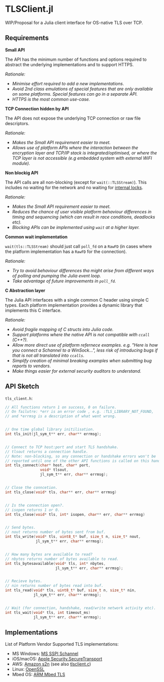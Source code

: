# TLSClient.jl


WIP/Proposal for a Julia client interface for OS-native TLS over TCP.


## Requirements

**Small API**

The API has the minimum number of functions and options required to
abstract the underlying implementations and to support HTTPS. 

_Rationale:_
 - _Minimise effort required to add a new implementations_. 
 - _Avoid 2nd class emulations of special features that are only
   available on some platforms. Special features can go in a
   separate API._
 - _HTTPS is the most common use-case._


**TCP Connection hidden by API**

The API does not expose the underlying TCP connection or raw file descriptors.

_Rationale:_
 -  _Makes the Small API requirement easier to meet._
 -  _Allows use of platform APIs where the interaction between the
    encryption layer and TCP/IP stack is integrated/optimised, or
    where the TCP layer is not accessible (e.g embedded system with
    external WiFI module)._


**Non blockig API**

The API calls are all non-blocking (except for `wait(::TLSStream)`).
This includes no waiting for the network and no waiting for
[internal locks](https://github.com/JuliaWeb/MbedTLS.jl/blob/master/src/ssl.jl#L211).

_Rationale:_
 - _Makes the Small API requirement easier to meet._
 - _Reduces the chance of user visible platform behaviour differences
   in timing and sequencing (which can result in race conditions,
   deadlocks etc)._
 - _Blocking APIs can be implemented  using `wait` at a higher layer._


**Common wait implementation**

`wait(tls::TLSStream)` should just call `poll_fd` on a `RawFD` (in cases
where the platform implementation has a `RawFD` for the connection).

_Rationale:_
 - _Try to avoid behaviour differences tha might arise from different
   ways of polling and pumping the Julia event loop._
 - _Take advantage of future improvements in `poll_fd`._


**C Abstraction layer**

The Julia API interfaces with a single common C header using simple C types.
Each platform implementation provides a dynamic library that implements this
C interface.

_Rationale:_
 - _Avoid fragile mapping of C structs into Julia code._
 - _Support platforms where the native API is not compatible with
   `ccall` (C++?)._
 - _Allow more direct use of platform refernece examples. e.g.
   "Here is how you connect a Schannel to a WinSock...",
   less risk of introducing bugs if that is not all translated into `ccalls`._
 - _Simplify creation of minimal breaking examples when submitting bug reports
   to vendors_.
 - _Make things easier for external security auditors to understand._
            

## API Sketch

`tls_client.h`:

```C
// All functions return 1 on success, 0 on failure.
// On failutre: *err is an error code , e.g. :TLS_LIBRARY_NOT_FOUND,
// and *errmsg is a description of what went wrong.


// One time global library initilisation.
int tls_init(jl_sym_t** err, char** errmsg);


// Connect to TCP host:port and start TLS handshake.
// tlsout returns a connection handle.
// Note: non-blocking, so any connection or handshake errors won't be
// reported until one of the other API functions is called on this handle.
int tls_connect(char* host, char* port,
                void* tlsout,
                jl_sym_t** err, char** errmsg);


// Close the conncetion.
int tls_close(void* tls, char** err, char** errmsg)


// Is the connection open?.
// isopen returns 1 or 0.
int tls_close(void* tls, int* isopen, char** err, char** errmsg)


// Send bytes.
// nout returns number of bytes sent from buf.
int tls_write(void* tls, uint8_t* buf, size_t n, size_t* nout,
              jl_sym_t** err, char** errmsg);


// How many bytes are available to read?
// nbytes returns number of bytes available to read.
int tls_bytesavailable(void* tls, int* nbytes,
                       jl_sym_t** err, char** errmsg);


// Recieve bytes.
// nin returns number of bytes read into buf.
int tls_read(void* tls, uint8_t* buf, size_t n, size_t* nin,
             jl_sym_t** err, char** errmsg);


// Wait (for connection, handshake, read/write network activity etc).
int tls_wait(void* tls, int timeout_ms)
             jl_sym_t** err, char** errmsg);
```


## Implementations

List of Platform Vendor Supported TLS implementations:
 - MS Windows: [MS SSPI Schannel](https://msdn.microsoft.com/en-us/library/windows/desktop/aa374782(v=vs.85).aspx)
 - iOS/macOS: [Apple Security.SecureTransport](https://developer.apple.com/documentation/security/secure_transport)
 - AWS: [Amazon s2n](https://github.com/awslabs/s2n) (see also [tlsclient.c](https://github.com/samoconnor/tlsclient/blob/master/tlsclient.c))
 - Linux: [OpenSSL](https://www.openssl.org)
 - Mbed OS: [ARM Mbed TLS](https://github.com/ARMmbed/mbedtls)
